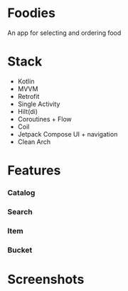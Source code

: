  # Foodies
An app for selecting and ordering food

# Stack
- Kotlin
- MVVM
- Retrofit
- Single Activity
- Hilt(di)
- Coroutines + Flow
- Coil
- Jetpack Compose UI + navigation
- Clean Arch

# Features
### Catalog

### Search

### Item

### Bucket

# Screenshots


